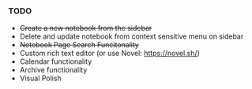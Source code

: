 ### TODO

- ~~Create a new notebook from the sidebar~~
- Delete and update notebook from context sensitive menu on sidebar
- ~~Notebook Page Search Funcitonality~~
- Custom rich text editor (or use Novel: https://novel.sh/)
- Calendar functionality
- Archive functionality
- Visual Polish